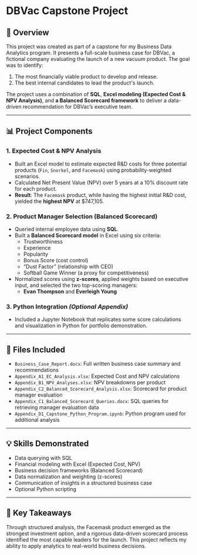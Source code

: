 # DBVac Capstone Project

## 📘 Overview
This project was created as part of a capstone for my Business Data Analytics program. It presents a full-scale business case for DBVac, a fictional company evaluating the launch of a new vacuum product. The goal was to identify:
1. The most financially viable product to develop and release.
2. The best internal candidates to lead the product's launch.

The project uses a combination of **SQL**, **Excel modeling (Expected Cost & NPV Analysis)**, and **a Balanced Scorecard framework** to deliver a data-driven recommendation for DBVac’s executive team.

---

## 📊 Project Components

### 1. Expected Cost & NPV Analysis
- Built an Excel model to estimate expected R&D costs for three potential products (`Fin`, `Snorkel`, and `Facemask`) using probability-weighted scenarios.
- Calculated Net Present Value (NPV) over 5 years at a 10% discount rate for each product.
- **Result**: The `Facemask` product, while having the highest initial R&D cost, yielded the **highest NPV** at $747,105.

### 2. Product Manager Selection (Balanced Scorecard)
- Queried internal employee data using **SQL**.
- Built a **Balanced Scorecard model** in Excel using six criteria:
  - Trustworthiness
  - Experience
  - Popularity
  - Bonus Score (cost control)
  - “Dust Factor” (relationship with CEO)
  - Softball Game Winner (a proxy for competitiveness)
- Normalized scores using **z-scores**, applied weights based on executive input, and selected the two top-scoring managers:
  - **Evan Thompson** and **Everleigh Young**

### 3. Python Integration *(Optional Appendix)*
- Included a Jupyter Notebook that replicates some score calculations and visualization in Python for portfolio demonstration.

---

## 📁 Files Included
- `Business_Case_Report.docx`: Full written business case summary and recommendations
- `Appendix_A1_EC_Analysis.xlsx`: Expected Cost and NPV calculations
- `Appendix_B1_NPV_Analyses.xlsx`: NPV breakdowns per product
- `Appendix_C2_Balanced_Scorecard_Analysis.xlsx`: Scorecard for product manager evaluation
- `Appendix_C1_Balanced_Scorecard_Queries.docx`: SQL queries for retrieving manager evaluation data
- `Appendix_D1_Capstone_Python_Program.ipynb`: Python program used for additional analysis

---

## 💡 Skills Demonstrated
- Data querying with SQL
- Financial modeling with Excel (Expected Cost, NPV)
- Business decision frameworks (Balanced Scorecard)
- Data normalization and weighting (z-scores)
- Communication of insights in a structured business case
- Optional Python scripting

---

## 🧠 Key Takeaways
Through structured analysis, the Facemask product emerged as the strongest investment option, and a rigorous data-driven scorecard process identified the most capable leaders for the launch. This project reflects my ability to apply analytics to real-world business decisions.
